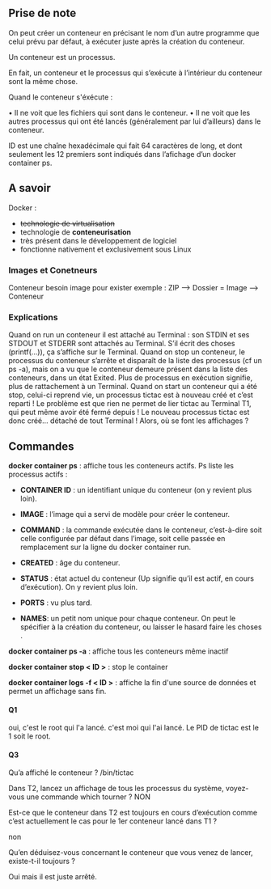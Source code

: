 ## Prise de note

On peut créer un conteneur en précisant le nom d’un autre programme que celui prévu
par défaut, à exécuter juste après la création du conteneur.

Un conteneur est un processus.

En fait, un conteneur et le processus qui s’exécute à l’intérieur du conteneur sont la
même chose.

Quand le conteneur s'éxécute  :

• Il ne voit que les fichiers qui sont dans le conteneur.
• Il ne voit que les autres processus qui ont été lancés (généralement par lui d’ailleurs)
dans le conteneur.

ID est une chaîne hexadécimale qui fait 64 caractères de long, et dont
seulement les 12 premiers sont indiqués dans l’afichage d’un docker container ps.

## A savoir

Docker : 
* ~~technologie de virtualisation~~
* technologie de **conteneurisation**
* très présent dans le développement de logiciel
* fonctionne nativement et exclusivement sous Linux

### Images et Conetneurs

Conteneur besoin image pour exister
exemple : ZIP --> Dossier = Image --> Conteneur

### Explications
Quand on run un conteneur il est attaché au Terminal : son STDIN et ses STDOUT et
STDERR sont attachés au Terminal. S’il écrit des choses (printf(...)), ça s’affiche sur le
Terminal.
Quand on stop un conteneur, le processus du conteneur s’arrête et disparaît de la liste
des processus (cf un ps -a), mais on a vu que le conteneur demeure présent dans la
liste des conteneurs, dans un état Exited. Plus de processus en exécution signifie, plus de
rattachement à un Terminal.
Quand on start un conteneur qui a été stop, celui-ci reprend vie, un processus tictac
est à nouveau créé et c’est reparti !
Le problème est que rien ne permet de lier tictac au Terminal T1, qui peut même avoir
été fermé depuis ! Le nouveau processus tictac est donc créé... détaché de tout
Terminal !
Alors, où se font les affichages ?



## Commandes

**docker container ps** : affiche tous les conteneurs actifs. Ps liste les processus actifs :

* **CONTAINER ID** : un identifiant unique du conteneur (on y revient plus loin).

* **IMAGE** : l’image qui a servi de modèle pour créer le conteneur.

* **COMMAND** : la commande exécutée dans le conteneur, c’est-à-dire soit celle
configurée par défaut dans l’image, soit celle passée en remplacement sur la
ligne du docker container run.

* **CREATED** : âge du conteneur.

* **STATUS** : état actuel du conteneur (Up signifie qu’il est actif, en cours d’exécution).
On y revient plus loin.

* **PORTS** : vu plus tard.

* **NAMES**: un petit nom unique pour chaque conteneur. On peut le spécifier à la
création du conteneur, ou laisser le hasard faire les choses .

**docker container ps -a** : affiche tous les conteneurs même inactif

**docker container stop < ID >** : stop le container

**docker container logs -f < ID >** : affiche la fin d'une source de données et permet un affichage sans fin.

 
#### Q1

oui, c'est le root qui l'a lancé. c'est moi qui l'ai lancé.
Le PID de tictac est le 1 soit le root.


#### Q3

Qu’a affiché le conteneur ?
/bin/tictac

Dans T2, lancez un affichage de tous les processus du système, voyez-vous une
commande which tourner ?
NON

Est-ce que le conteneur dans T2 est toujours en cours d’exécution comme c’est
actuellement le cas pour le 1er conteneur lancé dans T1 ?

non

Qu’en déduisez-vous concernant le conteneur que vous venez de lancer, existe-t-il
toujours ?

Oui mais il est juste arrêté.



